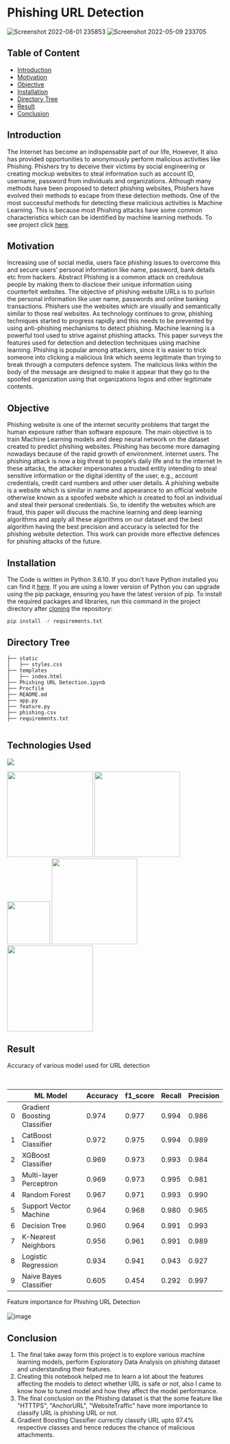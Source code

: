 # Phishing URL Detection 
![Screenshot 2022-08-01 235853](https://user-images.githubusercontent.com/80523819/182220773-bacccd2b-ac14-4e74-a048-f708571b00f3.png)
![Screenshot 2022-05-09 233705](https://user-images.githubusercontent.com/80523819/182221661-555bba97-0f7a-4ac6-a725-76379aee7347.png)

## Table of Content
  * [Introduction](#introduction)
  * [Motivation](#Motivation)
  * [Objective](#Objective)
  * [Installation](#installation)
  * [Directory Tree](#directory-tree)
  * [Result](#result)
  * [Conclusion](#conclusion)


## Introduction

The Internet has become an indispensable part of our life, However, It also has provided opportunities to anonymously perform malicious activities like Phishing. Phishers try to deceive their victims by social engineering or creating mockup websites to steal information such as account ID, username, password from individuals and organizations. Although many methods have been proposed to detect phishing websites, Phishers have evolved their methods to escape from these detection methods. One of the most successful methods for detecting these malicious activities is Machine Learning. This is because most Phishing attacks have some common characteristics which can be identified by machine learning methods. To see project click [here]("/").

## Motivation

Increasing use of social media, users face phishing issues to overcome this and secure users’ personal 
information like name, password, bank details etc from hackers. Abstract Phishing is a common attack 
on credulous people by making them to disclose their unique information using counterfeit websites. 
The objective of phishing website URLs is to purloin the personal information like user name, 
passwords and online banking transactions. 
Phishers use the websites which are visually and semantically similar to those real websites. As 
technology continues to grow, phishing techniques started to progress rapidly and this needs to be 
prevented by using anti-phishing mechanisms to detect phishing. Machine learning is a powerful tool 
used to strive against phishing attacks. This paper surveys the features used for detection and detection 
techniques using machine learning. 
 Phishing is popular among attackers, since it is easier to trick someone into clicking a malicious link 
which seems legitimate than trying to break through a computers defence system. The malicious links 
within the body of the message are designed to make it appear that they go to the spoofed organization 
using that organizations logos and other legitimate contents. 

## Objective

Phishing website is one of the internet security problems that target the human exposure rather than 
software exposure. The main objective is to train Machine Learning models and deep neural network 
on the dataset created to predict phishing websites. Phishing has become more damaging nowadays 
because of the rapid growth of environment. 
internet users. The phishing attack is now a big threat to people’s daily life and to the internet 
 In these attacks, the attacker impersonates a trusted entity intending to steal sensitive information or 
the digital identity of the user, e.g., account credentials, credit card numbers and other user details. 
A phishing website is a website which is similar in name and appearance to an official website otherwise 
known as a spoofed website which is created to fool an individual and steal their personal credentials. 
So, to identify the websites which are fraud, this paper will discuss the machine learning and deep 
learning algorithms and apply all these algorithms on our dataset and the best algorithm having the best 
precision and accuracy is selected for the phishing website detection. This work can provide more 
effective defences for phishing attacks of the future. 


## Installation
The Code is written in Python 3.6.10. If you don't have Python installed you can find it [here](https://www.python.org/downloads/). If you are using a lower version of Python you can upgrade using the pip package, ensuring you have the latest version of pip. To install the required packages and libraries, run this command in the project directory after [cloning](https://www.howtogeek.com/451360/how-to-clone-a-github-repository/) the repository:
```bash
pip install -r requirements.txt
```

## Directory Tree 
```
├── static
│   ├── styles.css
├── templates
│   ├── index.html
├── Phishing URL Detection.ipynb
├── Procfile
├── README.md
├── app.py
├── feature.py
├── phishing.csv
├── requirements.txt


```

## Technologies Used

![](https://forthebadge.com/images/badges/made-with-python.svg)

[<img target="_blank" src="https://upload.wikimedia.org/wikipedia/commons/3/31/NumPy_logo_2020.svg" width=200>](https://numpy.org/doc/) [<img target="_blank" src="https://upload.wikimedia.org/wikipedia/commons/e/ed/Pandas_logo.svg" width=200>](https://pandas.pydata.org/pandas-docs/stable/reference/api/pandas.DataFrame.html)
[<img target="_blank" src="https://upload.wikimedia.org/wikipedia/commons/8/84/Matplotlib_icon.svg" width=100>](https://matplotlib.org/)
[<img target="_blank" src="https://scikit-learn.org/stable/_static/scikit-learn-logo-small.png" width=200>](https://scikit-learn.org/stable/) 
[<img target="_blank" src="https://encrypted-tbn0.gstatic.com/images?q=tbn:ANd9GcScq-xocLctL07Jy0tpR_p9w0Q42_rK1aAkNfW6sm3ucjFKWML39aaJPgdhadyCnEiK7vw&usqp=CAU" width=200>](https://flask.palletsprojects.com/en/2.0.x/) 

## Result

Accuracy of various model used for URL detection
<br>

<br>

||ML Model|	Accuracy|  	f1_score|	Recall|	Precision|
|---|---|---|---|---|---|
0|	Gradient Boosting Classifier|	0.974|	0.977|	0.994|	0.986|
1|	CatBoost Classifier|	        0.972|	0.975|	0.994|	0.989|
2|	XGBoost Classifier| 	        0.969|	0.973|	0.993|	0.984|
3|	Multi-layer Perceptron|	        0.969|	0.973|	0.995|	0.981|
4|	Random Forest|	                0.967|	0.971|	0.993|	0.990|
5|	Support Vector Machine|	        0.964|	0.968|	0.980|	0.965|
6|	Decision Tree|      	        0.960|	0.964|	0.991|	0.993|
7|	K-Nearest Neighbors|        	0.956|	0.961|	0.991|	0.989|
8|	Logistic Regression|        	0.934|	0.941|	0.943|	0.927|
9|	Naive Bayes Classifier|     	0.605|	0.454|	0.292|	0.997|

Feature importance for Phishing URL Detection 
<br><br>
![image](https://user-images.githubusercontent.com/79131292/144603941-19044aae-7d7b-4e9a-88a8-6adfd8626f77.png)




## Conclusion
1. The final take away form this project is to explore various machine learning models, perform Exploratory Data Analysis on phishing dataset and understanding their features. 
2. Creating this notebook helped me to learn a lot about the features affecting the models to detect whether URL is safe or not, also I came to know how to tuned model and how they affect the model performance.
3. The final conclusion on the Phishing dataset is that the some feature like "HTTTPS", "AnchorURL", "WebsiteTraffic" have more importance to classify URL is phishing URL or not. 
4. Gradient Boosting Classifier currectly classify URL upto 97.4% respective classes and hence reduces the chance of malicious attachments.
